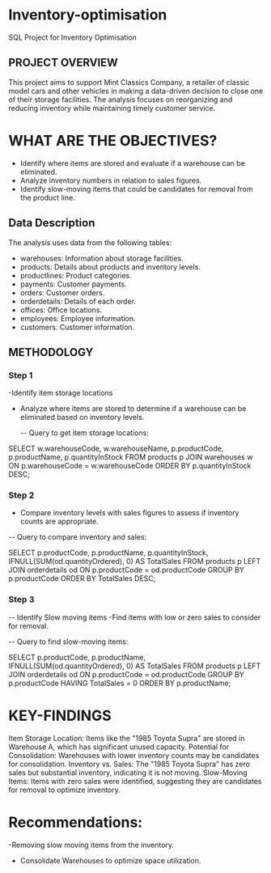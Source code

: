 # Inventory-optimisation
SQL Project for Inventory Optimisation

## PROJECT OVERVIEW
This project aims to support Mint Classics Company, a retailer of classic model cars and other vehicles  in making a data-driven decision to close one of their storage facilities. The analysis focuses on reorganizing and reducing inventory while maintaining timely customer service.

# WHAT ARE THE OBJECTIVES?
- Identify where items are stored and evaluate if a warehouse can be eliminated.
- Analyze inventory numbers in relation to sales figures.
- Identify slow-moving items that could be candidates for removal from the product line.

## Data Description
The analysis uses data from the following tables:

- warehouses: Information about storage facilities.
- products: Details about products and inventory levels.
- productlines: Product categories.
- payments: Customer payments.
- orders: Customer orders.
- orderdetails: Details of each order.
- offices: Office locations.
- employees: Employee information.
- customers: Customer information.

## METHODOLOGY
### Step 1
-Identify item storage locations
- Analyze where items are stored to determine if a warehouse can be eliminated based on inventory levels.

  -- Query to get item storage locations:

SELECT w.warehouseCode, w.warehouseName, p.productCode, p.productName, p.quantityInStock
FROM products p
JOIN warehouses w ON p.warehouseCode = w.warehouseCode
ORDER BY p.quantityInStock DESC;

### Step 2
- Compare inventory levels with sales figures to assess if inventory counts are appropriate.

-- Query to compare inventory and sales:

SELECT p.productCode, p.productName, p.quantityInStock, IFNULL(SUM(od.quantityOrdered), 0) AS TotalSales
FROM products p
LEFT JOIN orderdetails od ON p.productCode = od.productCode
GROUP BY p.productCode
ORDER BY TotalSales DESC;

### Step 3
-- Identify Slow moving items
-Find items with low or zero sales to consider for removal.

-- Query to find slow-moving items:

SELECT p.productCode, p.productName, IFNULL(SUM(od.quantityOrdered), 0) AS TotalSales
FROM products p
LEFT JOIN orderdetails od ON p.productCode = od.productCode
GROUP BY p.productCode
HAVING TotalSales = 0
ORDER BY p.productName;

# KEY-FINDINGS
Item Storage Location: Items like the "1985 Toyota Supra" are stored in Warehouse A, which has significant unused capacity.
Potential for Consolidation: Warehouses with lower inventory counts may be candidates for consolidation.
Inventory vs. Sales: The "1985 Toyota Supra" has zero sales but substantial inventory, indicating it is not moving.
Slow-Moving Items: Items with zero sales were identified, suggesting they are candidates for removal to optimize inventory.


# Recommendations:

-Removing slow moving items from the inventory.
- Consolidate Warehouses to optimize space utilization.
